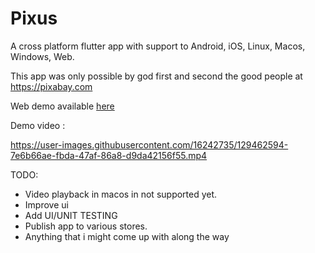 # Pixus
A cross platform flutter app with support to Android, iOS, Linux, Macos, Windows, Web.

This app was only possible by god first and second the good people at https://pixabay.com

Web demo available [here](https://ecstatic-sammet-c31d1d.netlify.app/)

Demo video : 

https://user-images.githubusercontent.com/16242735/129462594-7e6b66ae-fbda-47af-86a8-d9da42156f55.mp4



TODO:
 - Video playback in macos in not supported yet.
 - Improve ui
 - Add UI/UNIT TESTING
 - Publish app to various stores.
 - Anything that i might come up with along the way
